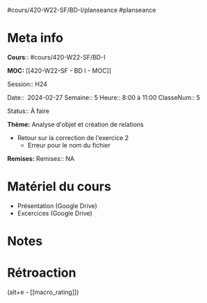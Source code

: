 #cours/420-W22-SF/BD-I/planseance #planseance
# Meta info
**Cours**::  #cours/420-W22-SF/BD-I

**MOC:** [[420-W22-SF - BD I - MOC]]

Session:: H24

Date::  2024-02-27
Semaine:: 5
Heure:: 8:00 à 11:00
ClasseNum:: 5

Status:: <span class="chip not-ready">À faire</span>

**Thème:** Analyse d'objet et création de relations
* Retour sur la correction de l'exercice 2
	* Erreur pour le nom du fichier



**Remises:**
Remises:: <span class="chip na">NA</span>

# Matériel du cours
* Présentation (Google Drive)
* Excercices (Google Drive)

# Notes

# Rétroaction
(alt+e - [[macro_rating]])